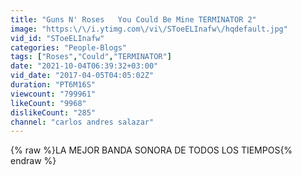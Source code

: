 ```yaml
---
title: "Guns N' Roses   You Could Be Mine TERMINATOR 2"
image: "https:\/\/i.ytimg.com\/vi\/SToeELInafw\/hqdefault.jpg"
vid_id: "SToeELInafw"
categories: "People-Blogs"
tags: ["Roses","Could","TERMINATOR"]
date: "2021-10-04T06:39:32+03:00"
vid_date: "2017-04-05T04:05:02Z"
duration: "PT6M16S"
viewcount: "799961"
likeCount: "9968"
dislikeCount: "285"
channel: "carlos andres salazar"
---
```

{% raw %}LA MEJOR BANDA SONORA DE TODOS LOS TIEMPOS{% endraw %}
